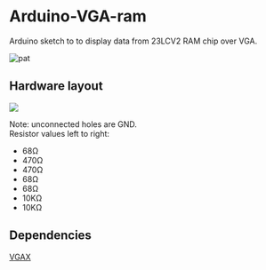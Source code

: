 # Arduino-VGA-ram
Arduino sketch to to display data from 23LCV2 RAM chip over VGA.  

![pat](https://nop.koindozer.org/gh/arduino-vga/pat3.gif)

## Hardware layout
![](https://nop.koindozer.org/gh/arduino-vga/ram-vga5.svg)

Note: unconnected holes are GND.  
Resistor values left to right:
- 68Ω
- 470Ω
- 470Ω
- 68Ω
- 68Ω
- 10KΩ
- 10KΩ

## Dependencies
[VGAX](https://github.com/smaffer/vgax)